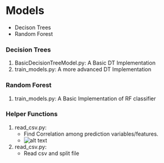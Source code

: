 # Models
* Decison Trees
* Random Forest

### Decision Trees
1. BasicDecisionTreeModel.py: A Basic DT Implementation
2. train_models.py: A more advanced DT Implementation

### Random Forest
1. train_models.py: A Basic Implementation of RF classifier

### Helper Functions
1. read_csv.py:
    * Find Correlation among prediction variables/features.
    * ![alt text](https://imgur.com/a/qAN97) 
2. read_csv.py:
    * Read csv and split file    
   